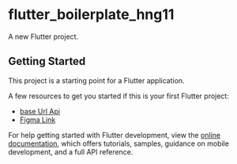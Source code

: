 # flutter_boilerplate_hng11

A new Flutter project.

## Getting Started

This project is a starting point for a Flutter application.

A few resources to get you started if this is your first Flutter project:

- [base Url Api](https://docs.flutter.dev/get-started/codelab)
- [Figma Link](https://docs.flutter.dev/cookbook)

For help getting started with Flutter development, view the
[online documentation](https://docs.flutter.dev/), which offers tutorials,
samples, guidance on mobile development, and a full API reference.
